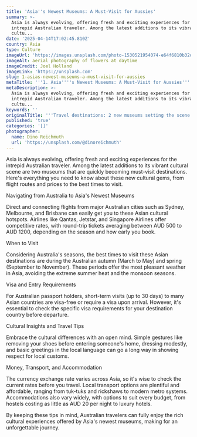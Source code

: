 ```yaml
---
title: 'Asia''s Newest Museums: A Must-Visit for Aussies'
summary: >-
  Asia is always evolving, offering fresh and exciting experiences for the
  intrepid Australian traveler. Among the latest additions to its vibrant
  cultu...
date: '2025-04-14T17:02:45.810Z'
country: Asia
type: Culture
imageUrl: 'https://images.unsplash.com/photo-1530521954074-e64f6810b32d'
imageAlt: aerial photography of flowers at daytime
imageCredit: Joel Holland
imageLink: 'https://unsplash.com'
slug: 1-asias-newest-museums-a-must-visit-for-aussies
metaTitle: '''1. Asia''''s Newest Museums: A Must-Visit for Aussies'''
metaDescription: >-
  Asia is always evolving, offering fresh and exciting experiences for the
  intrepid Australian traveler. Among the latest additions to its vibrant
  cultu...
keywords: ''
originalTitle: '''Travel destinations: 2 new museums setting the scene in Asia - ArtsHub'''
published: 'true'
categories: '[]'
photographer:
  name: Dino Reichmuth
  url: 'https://unsplash.com/@dinoreichmuth'
---
```







Asia is always evolving, offering fresh and exciting experiences for the intrepid Australian traveler. Among the latest additions to its vibrant cultural scene are two museums that are quickly becoming must-visit destinations. Here's everything you need to know about these new cultural gems, from flight routes and prices to the best times to visit.

Navigating from Australia to Asia's Newest Museums

Direct and connecting flights from major Australian cities such as Sydney, Melbourne, and Brisbane can easily get you to these Asian cultural hotspots. Airlines like Qantas, Jetstar, and Singapore Airlines offer competitive rates, with round-trip tickets averaging between AUD 500 to AUD 1200, depending on the season and how early you book.

When to Visit

Considering Australia's seasons, the best times to visit these Asian destinations are during the Australian autumn (March to May) and spring (September to November). These periods offer the most pleasant weather in Asia, avoiding the extreme summer heat and the monsoon seasons.

Visa and Entry Requirements

For Australian passport holders, short-term visits (up to 30 days) to many Asian countries are visa-free or require a visa upon arrival. However, it's essential to check the specific visa requirements for your destination country before departure.

Cultural Insights and Travel Tips

Embrace the cultural differences with an open mind. Simple gestures like removing your shoes before entering someone's home, dressing modestly, and basic greetings in the local language can go a long way in showing respect for local customs.

Money, Transport, and Accommodation

The currency exchange rate varies across Asia, so it's wise to check the current rates before you travel. Local transport options are plentiful and affordable, ranging from tuk-tuks and rickshaws to modern metro systems. Accommodations also vary widely, with options to suit every budget, from hostels costing as little as AUD 20 per night to luxury hotels.

By keeping these tips in mind, Australian travelers can fully enjoy the rich cultural experiences offered by Asia's newest museums, making for an unforgettable journey.
